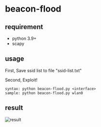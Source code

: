 # beacon-flood

## requirement
- python 3.9+
- scapy

## usage
First, Save ssid list to file "ssid-list.txt"

Second, Exploit!
```
syntax: python beacon-flood.py <interface>
sample: python beacon-flood.py wlan0
```

## result
![result](https://user-images.githubusercontent.com/69188747/212540448-23533fa5-4336-4ae7-9b0a-6bc4355b07cf.png)
